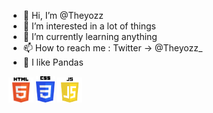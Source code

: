 - 👋 Hi, I’m @Theyozz
- 👀 I’m interested in a lot of things
- 🌱 I’m currently learning anything
- 📫 How to reach me : Twitter -> @Theyozz_
- 🐼 I like Pandas

<div>
<img src="./logo-html.png" alt="" width="40">
<img src="./logo-css.png" alt="" width="30">
<img src="./js-logo.png" alt="" width="40">
</div>

<!---
Theyozz/Theyozz is a ✨ special ✨ repository because its `README.md` (this file) appears on your GitHub profile.
You can click the Preview link to take a look at your changes.
--->
